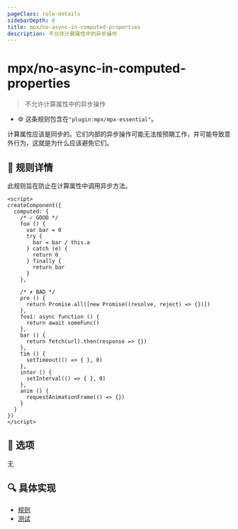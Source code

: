 ```yaml
---
pageClass: rule-details
sidebarDepth: 0
title: mpx/no-async-in-computed-properties
description: 不允许计算属性中的异步操作
---
```

# mpx/no-async-in-computed-properties
> 不允许计算属性中的异步操作

- :gear: 这条规则包含在`"plugin:mpx/mpx-essential"`。

计算属性应该是同步的。它们内部的异步操作可能无法按预期工作，并可能导致意外行为，这就是为什么应该避免它们。

## :book: 规则详情

此规则旨在防止在计算属性中调用异步方法。

<eslint-code-block :rules="{'mpx/no-async-in-computed-properties': ['error']}">

```vue
<script>
createComponent({
  computed: {
    /* ✓ GOOD */
    foo () {
      var bar = 0
      try {
        bar = bar / this.a
      } catch (e) {
        return 0
      } finally {
        return bar
      }
    },

    /* ✗ BAD */
    pro () {
      return Promise.all([new Promise((resolve, reject) => {})])
    },
    foo1: async function () {
      return await someFunc()
    },
    bar () {
      return fetch(url).then(response => {})
    },
    tim () {
      setTimeout(() => { }, 0)
    },
    inter () {
      setInterval(() => { }, 0)
    },
    anim () {
      requestAnimationFrame(() => {})
    }
  }
})
</script>
```

</eslint-code-block>

## :wrench: 选项

无

## :mag: 具体实现

- [规则](https://github.com/mpx-ecology/eslint-plugin-mpx/blob/master/lib/rules/no-async-in-computed-properties.js)
- [测试](https://github.com/mpx-ecology/eslint-plugin-mpx/blob/master/tests/lib/rules/no-async-in-computed-properties.js)
